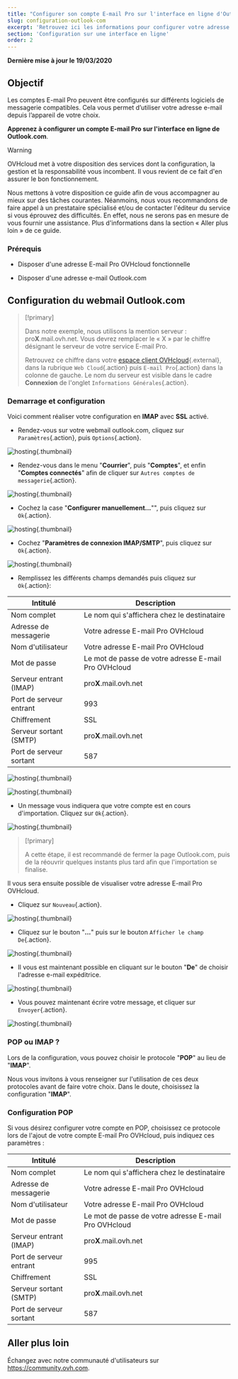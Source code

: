 ```yaml
---
title: "Configurer son compte E-mail Pro sur l'interface en ligne d'Outlook.com"
slug: configuration-outlook-com
excerpt: 'Retrouvez ici les informations pour configurer votre adresse E-mail Pro sur outlook.com'
section: 'Configuration sur une interface en ligne'
order: 2
---
```


**Dernière mise à jour le 19/03/2020**

## Objectif

Les comptes E-mail Pro peuvent être configurés sur différents logiciels de messagerie compatibles. Cela vous permet d’utiliser votre adresse e-mail depuis l’appareil de votre choix.

**Apprenez à configurer un compte E-mail Pro sur l'interface en ligne de Outlook.com**.

> [!warning]
>
> OVHcloud met à votre disposition des services dont la configuration, la gestion et la responsabilité vous incombent. Il vous revient de ce fait d'en assurer le bon fonctionnement.
> 
> Nous mettons à votre disposition ce guide afin de vous accompagner au mieux sur des tâches courantes. Néanmoins, nous vous recommandons de faire appel à un prestataire spécialisé et/ou de contacter l'éditeur du service si vous éprouvez des difficultés. En effet, nous ne serons pas en mesure de vous fournir une assistance. Plus d'informations dans la section « Aller plus loin » de ce guide.
> 

### Prérequis

- Disposer d'une adresse E-mail Pro OVHcloud fonctionnelle

- Disposer d'une adresse e-mail Outlook.com

## Configuration du webmail Outlook.com

> [!primary]
>
> Dans notre exemple, nous utilisons la mention serveur : pro**X**.mail.ovh.net. Vous devrez remplacer le « X » par le chiffre désignant le serveur de votre service E-mail Pro.
> 
> Retrouvez ce chiffre dans votre [espace client OVHcloud](https://www.ovh.com/auth/?action=gotomanager){.external}, dans la rubrique `Web Cloud`{.action} puis `E-mail Pro`{.action}
>  dans la colonne de gauche. Le nom du serveur est visible dans le cadre **Connexion** de l'onglet `Informations Générales`{.action}.
> 

### Demarrage et configuration

Voici comment réaliser votre configuration en  **IMAP**  avec  **SSL** activé.

- Rendez-vous sur votre webmail outlook.com, cliquez sur `Paramètres`{.action}, puis `Options`{.action}.

![hosting](images/2.PNG){.thumbnail}

- Rendez-vous dans le menu "**Courrier**", puis "**Comptes**", et enfin "**Comptes connectés**" afin de cliquer sur `Autres comptes de messagerie`{.action}.

![hosting](images/3.PNG){.thumbnail}

- Cochez la case "**Configurer manuellement...**"", puis cliquez sur `Ok`{.action}.

![hosting](images/4.PNG){.thumbnail}

- Cochez "**Paramètres de connexion IMAP/SMTP**", puis cliquez sur `Ok`{.action}.

![hosting](images/5.PNG){.thumbnail}

- Remplissez les différents champs demandés puis cliquez sur `Ok`{.action}:

|Intitulé|Description|
|---|---|
|Nom complet|Le nom qui s'affichera chez le destinataire|
|Adresse de messagerie|Votre adresse E-mail Pro OVHcloud|
|Nom d'utilisateur|Votre adresse E-mail Pro OVHcloud|
|Mot de passe|Le mot de passe de votre adresse E-mail Pro OVHcloud|
|Serveur entrant (IMAP)|pro**X**.mail.ovh.net|
|Port de serveur entrant|993|
|Chiffrement|SSL|
|Serveur sortant (SMTP)|pro**X**.mail.ovh.net|
|Port de serveur sortant|587|

![hosting](images/6.PNG){.thumbnail}

![hosting](images/7.PNG){.thumbnail}

- Un message vous indiquera que votre compte est en cours d'importation. Cliquez sur `Ok`{.action}.

![hosting](images/8.PNG){.thumbnail}

> [!primary]
>
> A cette étape, il est recommandé de fermer la page Outlook.com, puis de la réouvrir quelques instants plus tard afin que l'importation se finalise.
> 

Il vous sera ensuite possible de visualiser votre adresse E-mail Pro OVHcloud.

- Cliquez sur `Nouveau`{.action}.

![hosting](images/10.PNG){.thumbnail}

- Cliquez sur le bouton "**...**" puis sur le bouton `Afficher le champ De`{.action}.

![hosting](images/11.PNG){.thumbnail}

- Il vous est maintenant possible en cliquant sur le bouton "**De**" de choisir l'adresse e-mail expéditrice.

![hosting](images/12.PNG){.thumbnail}

- Vous pouvez maintenant écrire votre message, et cliquer sur `Envoyer`{.action}.

![hosting](images/13.PNG){.thumbnail}

### POP ou IMAP ?
Lors de la configuration, vous pouvez choisir le protocole "**POP**" au lieu de "**IMAP**".

Nous vous invitons à vous renseigner sur l'utilisation de ces deux protocoles avant de faire votre choix. Dans le doute, choisissez la configuration "**IMAP**".

### Configuration POP
Si vous désirez configurer votre compte en POP, choisissez ce protocole lors de l'ajout de votre compte E-mail Pro OVHcloud, puis indiquez ces paramètres :

|Intitulé|Description|
|---|---|
|Nom complet|Le nom qui s'affichera chez le destinataire|
|Adresse de messagerie|Votre adresse E-mail Pro OVHcloud|
|Nom d'utilisateur|Votre adresse E-mail Pro OVHcloud|
|Mot de passe|Le mot de passe de votre adresse E-mail Pro OVHcloud|
|Serveur entrant (IMAP)|pro**X**.mail.ovh.net|
|Port de serveur entrant|995|
|Chiffrement|SSL|
|Serveur sortant (SMTP)|pro**X**.mail.ovh.net|
|Port de serveur sortant|587|


## Aller plus loin

Échangez avec notre communauté d'utilisateurs sur <https://community.ovh.com>.